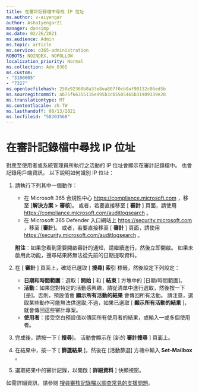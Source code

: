 ```yaml
---
title: 在審計記錄檔中尋找 IP 位址
ms.author: v-aiyengar
author: AshaIyengar21
manager: dansimp
ms.date: 02/26/2021
ms.audience: Admin
ms.topic: article
ms.service: o365-administration
ROBOTS: NOINDEX, NOFOLLOW
localization_priority: Normal
ms.collection: Adm_O365
ms.custom:
- "3100005"
- "7327"
ms.openlocfilehash: 258e92368b8a33e8ea807f0cb9af90132c86ed5b
ms.sourcegitcommit: ab75f66355116e995b3cb5505465b31989339e28
ms.translationtype: MT
ms.contentlocale: zh-TW
ms.lasthandoff: 08/13/2021
ms.locfileid: "58303568"
---
```

# <a name="find-the-ip-address-in-audit-log"></a>在審計記錄檔中尋找 IP 位址

對應至使用者或系統管理員所執行之活動的 IP 位址會顯示在審計記錄檔中。 也會記錄用戶端資訊。 以下說明如何識別 IP 位址：

1. 請執行下列其中一個動作：
   - 在 Microsoft 365 合規性中心 <https://compliance.microsoft.com> ，移至 [**解決方案** \> **審核**]。 或者，若要直接移至 [ **審計** ] 頁面，請使用 <https://compliance.microsoft.com/auditlogsearch> 。
   - 在 Microsoft 365 Defender 入口網站上 <https://security.microsoft.com> ，移至 [**審計**]。 或者，若要直接移至 [ **審計** ] 頁面，請使用 <https://security.microsoft.com/auditlogsearch> 。

    **附注**：如果您看到需要開啟審計的通知，請繼續進行，然後立即開啟。 如果未啟用此功能，搜尋結果將無法從先前的日期提取資料。

2. 在 [ **審計** ] 頁面上，確認已選取 [ **搜尋] 索引** 標籤，然後設定下列設定：
   - **日期和時間範圍**：選取 [ **開始** ] 和 [ **結束** ] 方塊中的 [日期/時間範圍]。
   - **活動**：如果您對特定的活動感興趣，請從清單中進行選取，然後按一下 [是]。否則，預設值會 **顯示所有活動的結果** 會傳回所有活動。 請注意，選取某些動作可能無法供選取;不過，如果已選取 [ **顯示所有活動的結果** ]，就會傳回這些審計專案。
   - **使用者**：接受空白預設值以傳回所有使用者的結果，或輸入一或多個使用者。

3. 完成後，請按一下 [ **搜尋**]。 活動會顯示在 [新的 **審計搜尋** ] 頁面上。

4. 在結果中，按一下 [ **篩選結果** ]，然後在 [活動篩選] 方塊中輸入 **Set-Mailbox** 。

5. 選取結果中的審計記錄，以開啟 [ **詳細資料** ] 快顯視窗。

如需詳細資訊，請參閱 [搜尋審核記錄檔以調查常見的支援問題](https://docs.microsoft.com/microsoft-365/compliance/auditing-troubleshooting-scenarios)。
